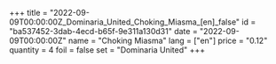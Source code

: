 +++
title = "2022-09-09T00:00:00Z_Dominaria_United_Choking_Miasma_[en]_false"
id = "ba537452-3dab-4ecd-b65f-9e311a130d31"
date = "2022-09-09T00:00:00Z"
name = "Choking Miasma"
lang = ["en"]
price = "0.12"
quantity = 4
foil = false
set = "Dominaria United"
+++
